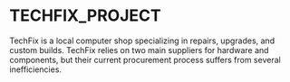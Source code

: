 # TECHFIX_PROJECT
TechFix is a local computer shop specializing in repairs, upgrades, and custom builds. TechFix relies on two main suppliers for hardware and components, but their current procurement process suffers from several inefficiencies. 
